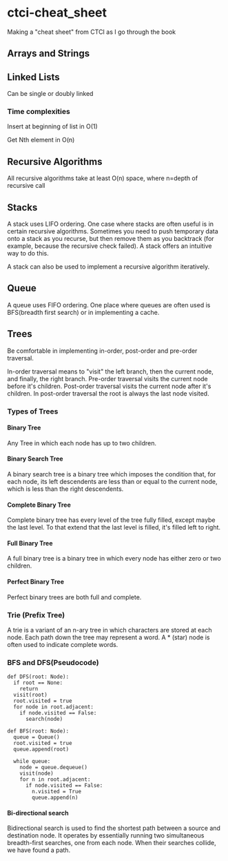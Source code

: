 # ctci-cheat_sheet
Making a "cheat sheet" from CTCI as I go through the book

## Arrays and Strings

## Linked Lists
Can be single or doubly linked

### Time complexities
Insert at beginning of list in O(1)

Get Nth element in O(n)

## Recursive Algorithms
All recursive algorithms take at least O(n) space, where n=depth of recursive call

## Stacks
A stack uses LIFO ordering.
One case where stacks are often useful is in certain recursive algorithms. Sometimes
you need to push temporary data onto a stack as you recurse, but then remove them as
you backtrack (for example, because the recursive check failed). A stack offers an
intuitive way to do this.

A stack can also be used to implement a recursive algorithm iteratively.

## Queue
A queue uses FIFO ordering.
One place where queues are often used is BFS(breadth first search) or in implementing
a cache.

## Trees
Be comfortable in implementing in-order, post-order and pre-order traversal.

In-order traversal means to "visit" the left branch, then the current node, and finally,
the right branch.
Pre-order traversal visits the current node before it's children.
Post-order traversal visits the current node after it's children. In post-order traversal
the root is always the last node visited.

### Types of Trees
#### Binary Tree
Any Tree in which each node has up to two children.
#### Binary Search Tree
A binary search tree is a binary tree which imposes the condition that, for each node,
its left descendents are less than or equal to the current node, which is less than the right
descendents.
#### Complete Binary Tree
Complete binary tree has every level of the tree fully filled, except maybe the last level.
To that extend that the last level is filled, it's filled left to right.
#### Full Binary Tree
A full binary tree is a binary tree in which every node has either zero or two children.
#### Perfect Binary Tree
Perfect binary trees are both full and complete.

### Trie (Prefix Tree)
A trie is a variant of an n-ary tree in which characters are stored at each node. Each
path down the tree may represent a word.
A * (star) node is often used to indicate complete words.

### BFS and DFS(Pseudocode)
```
def DFS(root: Node):
  if root == None:
    return
  visit(root)
  root.visited = true
  for node in root.adjacent:
    if node.visited == False:
      search(node)

def BFS(root: Node):
  queue = Queue()
  root.visited = true
  queue.append(root)

  while queue:
    node = queue.dequeue()
    visit(node)
    for n in root.adjacent:
      if node.visited == False:
        n.visited = True
        queue.append(n)

```
#### Bi-directional search
Bidirectional search is used to find the shortest path between a source and destination
node. It operates by essentially running two simultaneous breadth-first searches, one
from each node. When their searches collide, we have found a path.
